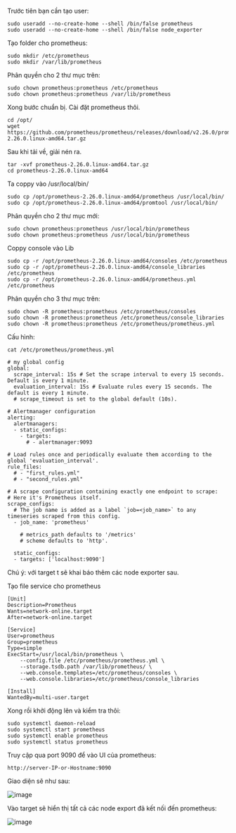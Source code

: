 Trước tiên bạn cần tạo user:
```
sudo useradd --no-create-home --shell /bin/false prometheus  
sudo useradd --no-create-home --shell /bin/false node_exporter
```
Tạo folder cho prometheus:
```
sudo mkdir /etc/prometheus
sudo mkdir /var/lib/prometheus
```
Phân quyền cho 2 thư mục trên:
```
sudo chown prometheus:prometheus /etc/prometheus
sudo chown prometheus:prometheus /var/lib/prometheus
```
Xong bước chuẩn bị. Cài đặt prometheus thôi.
```
cd /opt/
wget https://github.com/prometheus/prometheus/releases/download/v2.26.0/prometheus-2.26.0.linux-amd64.tar.gz
```
Sau khi tải về, giải nén ra.
```
tar -xvf prometheus-2.26.0.linux-amd64.tar.gz
cd prometheus-2.26.0.linux-amd64
```
Ta coppy vào /usr/local/bin/
```
sudo cp /opt/prometheus-2.26.0.linux-amd64/prometheus /usr/local/bin/
sudo cp /opt/prometheus-2.26.0.linux-amd64/promtool /usr/local/bin/
```
Phân quyền cho 2 thư mục mới:
```
sudo chown prometheus:prometheus /usr/local/bin/prometheus
sudo chown prometheus:prometheus /usr/local/bin/prometheus
```
Coppy console vào Lib
```
sudo cp -r /opt/prometheus-2.26.0.linux-amd64/consoles /etc/prometheus
sudo cp -r /opt/prometheus-2.26.0.linux-amd64/console_libraries /etc/prometheus
sudo cp -r /opt/prometheus-2.26.0.linux-amd64/prometheus.yml /etc/prometheus
```
Phân quyền cho 3 thư mục trên:
```
sudo chown -R prometheus:prometheus /etc/prometheus/consoles
sudo chown -R prometheus:prometheus /etc/prometheus/console_libraries
sudo chown -R prometheus:prometheus /etc/prometheus/prometheus.yml
```
Cấu hình:
```
cat /etc/prometheus/prometheus.yml
```
```
# my global config
global:
  scrape_interval: 15s # Set the scrape interval to every 15 seconds. Default is every 1 minute.
  evaluation_interval: 15s # Evaluate rules every 15 seconds. The default is every 1 minute.
  # scrape_timeout is set to the global default (10s).

# Alertmanager configuration
alerting:
  alertmanagers:
  - static_configs:
    - targets:
      # - alertmanager:9093

# Load rules once and periodically evaluate them according to the global 'evaluation_interval'.
rule_files:
  # - "first_rules.yml"
  # - "second_rules.yml"

# A scrape configuration containing exactly one endpoint to scrape:
# Here it's Prometheus itself.
scrape_configs:
  # The job name is added as a label `job=<job_name>` to any timeseries scraped from this config.
  - job_name: 'prometheus'

    # metrics_path defaults to '/metrics'
    # scheme defaults to 'http'.

  static_configs:
  - targets: ['localhost:9090']
```
Chú ý: với target t sẽ khai báo thêm các node exporter sau.

Tạo file service cho prometheus
```
[Unit]
Description=Prometheus
Wants=network-online.target
After=network-online.target

[Service]
User=prometheus
Group=prometheus
Type=simple
ExecStart=/usr/local/bin/prometheus \
    --config.file /etc/prometheus/prometheus.yml \
    --storage.tsdb.path /var/lib/prometheus/ \
    --web.console.templates=/etc/prometheus/consoles \
    --web.console.libraries=/etc/prometheus/console_libraries

[Install]
WantedBy=multi-user.target
```
Xong rồi khởi động lên và kiểm tra thôi:
```
sudo systemctl daemon-reload
sudo systemctl start prometheus
sudo systemctl enable prometheus
sudo systemctl status prometheus
```
Truy cập qua port 9090 để vào UI của prometheus:
```
http://server-IP-or-Hostname:9090
```
Giao diện sẽ như sau:

![image](https://github.com/truongvh96/monitor/assets/97424062/ce65d009-6157-4c7e-8f18-e35ffdc6b188)

Vào target sẽ hiển thị tất cả các node export đã kết nối đến prometheus:

![image](https://github.com/truongvh96/monitor/assets/97424062/52ee2a92-0cce-4d05-bdd4-0b74d718f09f)

